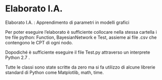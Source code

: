 # Elaborato I.A.
Elaborato I.A. : Apprendimento di parametri in modelli grafici

Per poter eseguire l’elaborato è sufficiente collocare nella stessa cartella i tre file python: Function, BayesianNetwork e Test, assieme ai file .csv che contengono le CPT di ogni nodo.

Dopodiché è sufficiente eseguire il file Test.py attraverso un interprete Python 2.7 .

Tutte le classi sono state scritte da zero ma si fa utilizzo di alcune librerie standard di Python come Matplotlib, math, time.
